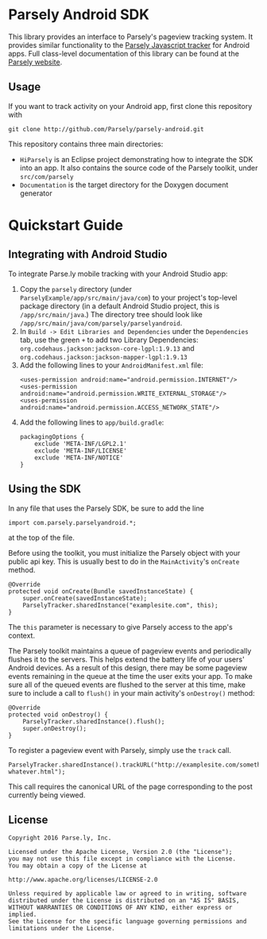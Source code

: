 Parsely Android SDK
===================

This library provides an interface to Parsely's pageview tracking system. It
provides similar functionality to the
[Parsely Javascript tracker](http://www.parsely.com/docs/integration/tracking/basic.html)
for Android apps. Full class-level documentation of this library can be found at the
[Parsely website](http://www.parsely.com/sdk/android/index.html).

Usage
-----

If you want to track activity on your Android app, first clone this repository with

    git clone http://github.com/Parsely/parsely-android.git

This repository contains three main directories:

* `HiParsely` is an Eclipse project demonstrating how to integrate the SDK
into an app. It also contains the source code of the Parsely toolkit, under
`src/com/parsely`
* `Documentation` is the target directory for the Doxygen document generator

Quickstart Guide
================

Integrating with Android Studio
-------------------------------

To integrate Parse.ly mobile tracking with your Android Studio app:

1. Copy the `parsely` directory (under `ParselyExample/app/src/main/java/com`) to your
   project's top-level package directory (in a default Android Studio project, this is
   `/app/src/main/java`.) The directory tree should look like
   `/app/src/main/java/com/parsely/parselyandroid`.
2. In `Build -> Edit Libraries and Dependencies` under the `Dependencies` tab,
   use the green `+` to add two Library Dependencies:
   `org.codehaus.jackson:jackson-core-lgpl:1.9.13` and
   `org.codehaus.jackson:jackson-mapper-lgpl:1.9.13`
3. Add the following lines to your `AndroidManifest.xml` file:
    ```
    <uses-permission android:name="android.permission.INTERNET"/>
    <uses-permission android:name="android.permission.WRITE_EXTERNAL_STORAGE"/>
    <uses-permission android:name="android.permission.ACCESS_NETWORK_STATE"/>
    ```
4. Add the following lines to `app/build.gradle`:
    ```
    packagingOptions {
        exclude 'META-INF/LGPL2.1'
        exclude 'META-INF/LICENSE'
        exclude 'META-INF/NOTICE'
    }
    ```

Using the SDK
-------------

In any file that uses the Parsely SDK, be sure to add the line

    import com.parsely.parselyandroid.*;

at the top of the file.

Before using the toolkit, you must initialize the Parsely object with your public
api key. This is usually best to do in the `MainActivity`'s `onCreate` method.

    @Override
    protected void onCreate(Bundle savedInstanceState) {
        super.onCreate(savedInstanceState);
        ParselyTracker.sharedInstance("examplesite.com", this);
    }

The `this` parameter is necessary to give Parsely access to the app's context.

The Parsely toolkit maintains a queue of pageview events and periodically flushes it to the servers.
This helps extend the battery life of your users' Android devices. As a result of
this design, there may be some pageview events remaining in the queue at the time the
user exits your app. To make sure all of the queued events are flushed to the server
at this time, make sure to include a call to `flush()` in your main activity's
`onDestroy()` method:

    @Override
    protected void onDestroy() {
        ParselyTracker.sharedInstance().flush();
        super.onDestroy();
    }

To register a pageview event with Parsely, simply use the `track` call.

    ParselyTracker.sharedInstance().trackURL("http://examplesite.com/something-whatever.html");

This call requires the canonical URL of the page corresponding to the post currently being viewed.

License
-------

    Copyright 2016 Parse.ly, Inc.

    Licensed under the Apache License, Version 2.0 (the "License");
    you may not use this file except in compliance with the License.
    You may obtain a copy of the License at

    http://www.apache.org/licenses/LICENSE-2.0

    Unless required by applicable law or agreed to in writing, software
    distributed under the License is distributed on an "AS IS" BASIS,
    WITHOUT WARRANTIES OR CONDITIONS OF ANY KIND, either express or implied.
    See the License for the specific language governing permissions and
    limitations under the License.
